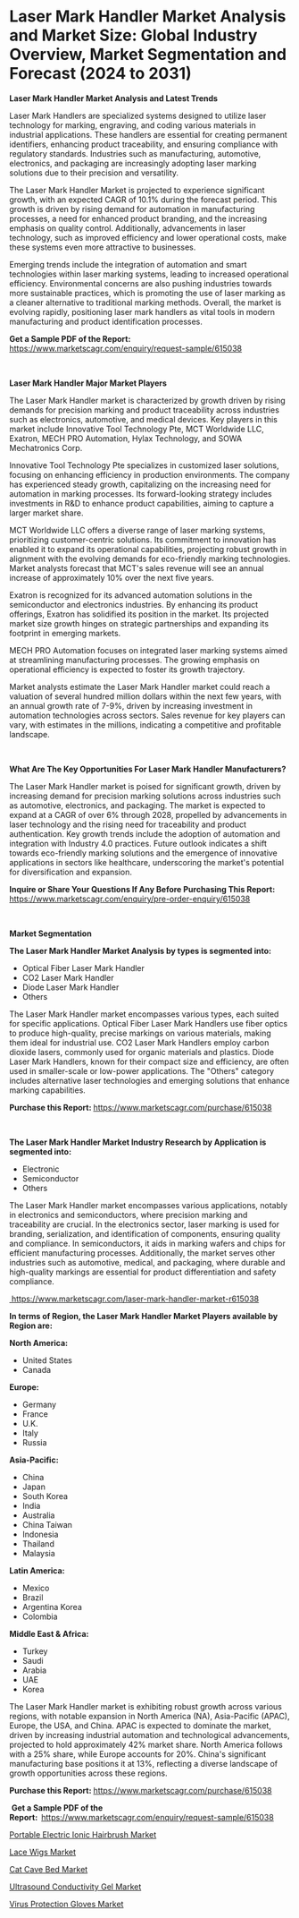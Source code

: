 <p><h1>Laser Mark Handler Market Analysis and Market Size: Global Industry Overview, Market Segmentation and Forecast (2024 to 2031)</h1></p><p><strong>Laser Mark Handler Market Analysis and Latest Trends</strong></p>
<p><p>Laser Mark Handlers are specialized systems designed to utilize laser technology for marking, engraving, and coding various materials in industrial applications. These handlers are essential for creating permanent identifiers, enhancing product traceability, and ensuring compliance with regulatory standards. Industries such as manufacturing, automotive, electronics, and packaging are increasingly adopting laser marking solutions due to their precision and versatility.</p><p>The Laser Mark Handler Market is projected to experience significant growth, with an expected CAGR of 10.1% during the forecast period. This growth is driven by rising demand for automation in manufacturing processes, a need for enhanced product branding, and the increasing emphasis on quality control. Additionally, advancements in laser technology, such as improved efficiency and lower operational costs, make these systems even more attractive to businesses.</p><p>Emerging trends include the integration of automation and smart technologies within laser marking systems, leading to increased operational efficiency. Environmental concerns are also pushing industries towards more sustainable practices, which is promoting the use of laser marking as a cleaner alternative to traditional marking methods. Overall, the market is evolving rapidly, positioning laser mark handlers as vital tools in modern manufacturing and product identification processes.</p></p>
<p><strong>Get a Sample PDF of the Report:&nbsp;</strong> <a href="https://www.marketscagr.com/enquiry/request-sample/615038?utm_campaign=1177&utm_medium=2&utm_source=Github&utm_content=ia&utm_term=01102024&utm_id=laser-mark-handler">https://www.marketscagr.com/enquiry/request-sample/615038</a></p>
<p>&nbsp;</p>
<p><strong>Laser Mark Handler Major Market Players</strong></p>
<p><p>The Laser Mark Handler market is characterized by growth driven by rising demands for precision marking and product traceability across industries such as electronics, automotive, and medical devices. Key players in this market include Innovative Tool Technology Pte, MCT Worldwide LLC, Exatron, MECH PRO Automation, Hylax Technology, and SOWA Mechatronics Corp.</p><p>Innovative Tool Technology Pte specializes in customized laser solutions, focusing on enhancing efficiency in production environments. The company has experienced steady growth, capitalizing on the increasing need for automation in marking processes. Its forward-looking strategy includes investments in R&D to enhance product capabilities, aiming to capture a larger market share.</p><p>MCT Worldwide LLC offers a diverse range of laser marking systems, prioritizing customer-centric solutions. Its commitment to innovation has enabled it to expand its operational capabilities, projecting robust growth in alignment with the evolving demands for eco-friendly marking technologies. Market analysts forecast that MCT's sales revenue will see an annual increase of approximately 10% over the next five years.</p><p>Exatron is recognized for its advanced automation solutions in the semiconductor and electronics industries. By enhancing its product offerings, Exatron has solidified its position in the market. Its projected market size growth hinges on strategic partnerships and expanding its footprint in emerging markets.</p><p>MECH PRO Automation focuses on integrated laser marking systems aimed at streamlining manufacturing processes. The growing emphasis on operational efficiency is expected to foster its growth trajectory.</p><p>Market analysts estimate the Laser Mark Handler market could reach a valuation of several hundred million dollars within the next few years, with an annual growth rate of 7-9%, driven by increasing investment in automation technologies across sectors. Sales revenue for key players can vary, with estimates in the millions, indicating a competitive and profitable landscape.</p></p>
<p>&nbsp;</p>
<p><strong>What Are The Key Opportunities For Laser Mark Handler Manufacturers?</strong></p>
<p><p>The Laser Mark Handler market is poised for significant growth, driven by increasing demand for precision marking solutions across industries such as automotive, electronics, and packaging. The market is expected to expand at a CAGR of over 6% through 2028, propelled by advancements in laser technology and the rising need for traceability and product authentication. Key growth trends include the adoption of automation and integration with Industry 4.0 practices. Future outlook indicates a shift towards eco-friendly marking solutions and the emergence of innovative applications in sectors like healthcare, underscoring the market's potential for diversification and expansion.</p></p>
<p><strong>Inquire or Share Your Questions If Any Before Purchasing This Report:</strong> <a href="https://www.marketscagr.com/enquiry/pre-order-enquiry/615038?utm_campaign=1177&utm_medium=2&utm_source=Github&utm_content=ia&utm_term=01102024&utm_id=laser-mark-handler">https://www.marketscagr.com/enquiry/pre-order-enquiry/615038</a></p>
<p>&nbsp;</p>
<p><strong>Market Segmentation</strong></p>
<p><strong>The Laser Mark Handler Market Analysis by types is segmented into:</strong></p>
<p><ul><li>Optical Fiber Laser Mark Handler</li><li>CO2 Laser Mark Handler</li><li>Diode Laser Mark Handler</li><li>Others</li></ul></p>
<p><p>The Laser Mark Handler market encompasses various types, each suited for specific applications. Optical Fiber Laser Mark Handlers use fiber optics to produce high-quality, precise markings on various materials, making them ideal for industrial use. CO2 Laser Mark Handlers employ carbon dioxide lasers, commonly used for organic materials and plastics. Diode Laser Mark Handlers, known for their compact size and efficiency, are often used in smaller-scale or low-power applications. The "Others" category includes alternative laser technologies and emerging solutions that enhance marking capabilities.</p></p>
<p><strong>Purchase this Report:&nbsp;</strong><a href="https://www.marketscagr.com/purchase/615038?utm_campaign=1177&utm_medium=2&utm_source=Github&utm_content=ia&utm_term=01102024&utm_id=laser-mark-handler">https://www.marketscagr.com/purchase/615038</a></p>
<p>&nbsp;</p>
<p><strong>The Laser Mark Handler Market Industry Research by Application is segmented into:</strong></p>
<p><ul><li>Electronic</li><li>Semiconductor</li><li>Others</li></ul></p>
<p><p>The Laser Mark Handler market encompasses various applications, notably in electronics and semiconductors, where precision marking and traceability are crucial. In the electronics sector, laser marking is used for branding, serialization, and identification of components, ensuring quality and compliance. In semiconductors, it aids in marking wafers and chips for efficient manufacturing processes. Additionally, the market serves other industries such as automotive, medical, and packaging, where durable and high-quality markings are essential for product differentiation and safety compliance.</p></p>
<p><a href="https://www.marketscagr.com/laser-mark-handler-market-r615038?utm_campaign=1177&utm_medium=2&utm_source=Github&utm_content=ia&utm_term=01102024&utm_id=laser-mark-handler">&nbsp;https://www.marketscagr.com/laser-mark-handler-market-r615038</a></p>
<p><strong>In terms of Region, the Laser Mark Handler Market Players available by Region are:</strong></p>
<p>
    <p> <strong> North America: </strong>
        <ul>
            <li>United States</li>
            <li>Canada</li>
        </ul>
        </p> 
    <p> <strong> Europe: </strong>
        <ul>
            <li>Germany</li>
            <li>France</li>
            <li>U.K.</li>
            <li>Italy</li>
            <li>Russia</li>
        </ul>
        </p> 
    <p> <strong> Asia-Pacific: </strong>
        <ul>
            <li>China</li>
            <li>Japan</li>
            <li>South Korea</li>
            <li>India</li>
            <li>Australia</li>
            <li>China Taiwan</li>
            <li>Indonesia</li>
            <li>Thailand</li>
            <li>Malaysia</li>
        </ul>
        </p> 
    <p> <strong> Latin America: </strong>
        <ul>
            <li>Mexico</li>
            <li>Brazil</li>
            <li>Argentina Korea</li>
            <li>Colombia</li>
        </ul>
        </p> 
    <p> <strong> Middle East & Africa: </strong>
        <ul>
            <li>Turkey</li>
            <li>Saudi</li>
            <li>Arabia</li>
            <li>UAE</li>
            <li>Korea</li>
        </ul>
    </p>
    </p>
<p><p>The Laser Mark Handler market is exhibiting robust growth across various regions, with notable expansion in North America (NA), Asia-Pacific (APAC), Europe, the USA, and China. APAC is expected to dominate the market, driven by increasing industrial automation and technological advancements, projected to hold approximately 42% market share. North America follows with a 25% share, while Europe accounts for 20%. China's significant manufacturing base positions it at 13%, reflecting a diverse landscape of growth opportunities across these regions.</p></p>
<p><strong>Purchase this Report: </strong><a href="https://www.marketscagr.com/purchase/615038?utm_campaign=1177&utm_medium=2&utm_source=Github&utm_content=ia&utm_term=01102024&utm_id=laser-mark-handler">https://www.marketscagr.com/purchase/615038</a></p>
<p>&nbsp;<strong>Get a Sample PDF of the Report:&nbsp;&nbsp;</strong><a href="https://www.marketscagr.com/enquiry/request-sample/615038?utm_campaign=1177&utm_medium=2&utm_source=Github&utm_content=ia&utm_term=01102024&utm_id=laser-mark-handler">https://www.marketscagr.com/enquiry/request-sample/615038</a></p>
<p><strong></strong></p>
<p><p><a href="https://www.linkedin.com/pulse/portable-electric-ionic-hairbrush-market-size-share-xfj8c?utm_campaign=1177&utm_medium=2&utm_source=Github&utm_content=ia&utm_term=01102024&utm_id=laser-mark-handler">Portable Electric Ionic Hairbrush Market</a></p><p><a href="https://www.linkedin.com/pulse/global-lace-wigs-market-focus-application-end-use-industry-kvmac?utm_campaign=1177&utm_medium=2&utm_source=Github&utm_content=ia&utm_term=01102024&utm_id=laser-mark-handler">Lace Wigs Market</a></p><p><a href="https://www.linkedin.com/pulse/market-trends-global-cat-cave-bed-forecast-analysis-odhcc?utm_campaign=1177&utm_medium=2&utm_source=Github&utm_content=ia&utm_term=01102024&utm_id=laser-mark-handler">Cat Cave Bed Market</a></p><p><a href="https://issuu.com/reportprime-2/docs/ultrasound-conductivity-gel-market-_963a97f8229188?utm_campaign=1177&utm_medium=2&utm_source=Github&utm_content=ia&utm_term=01102024&utm_id=laser-mark-handler">Ultrasound Conductivity Gel Market</a></p><p><a href="https://issuu.com/reportprime-2/docs/virus-protection-gloves-market-size_33e7f569a60af2?utm_campaign=1177&utm_medium=2&utm_source=Github&utm_content=ia&utm_term=01102024&utm_id=laser-mark-handler">Virus Protection Gloves Market</a></p></p>